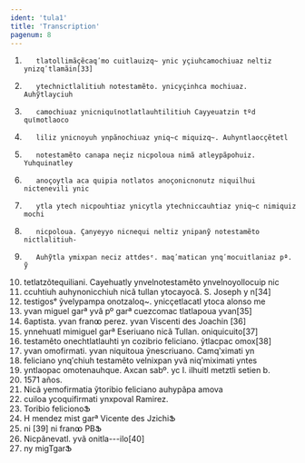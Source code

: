 ```yaml
---
ident: 'tula1'
title: 'Transcription'
pagenum: 8
---
```

1.        tlatollimãҫẽcaqʹmo cuitlauizq~ ynic yҫiuhcamochiuaz neltiz ynizqʹtlamãin[33]
2.        ytechnictlalitiuh notestamẽto. ynicyҫinhca mochiuaz. Auhỹtlayciuh
3.        camochiuaz ynicniquῖnotlatlauhtilitiuh Cayyeuatzin tºd quῖmotlaoco
4.        liliz ynicnoyuh ynpãnochiuaz yniq~c miquizq~. Auhyntlaocҫẽtetl
5.        notestamẽto canapa neҫiz nicpoloua nimã atleypãpohuiz. Yuhquinatley
6.        anoҫoytla aca quipia notlatos anoҫonicnonutz niquilhui nictenevili ynic
7.        ytla ytech nicpouhtiaz ynicytla ytechniccauhtiaz yniq~c nimiquiz mochi
8.        nicpoloua. Ҫanyeyyo nicnequi neltiz ynipanỹ notestamẽto nictlalitiuh-
9.        Auhỹtla ymixpan neciz attdesᵉ. maqʹmatican ynqʹmocuitlaniaz pª. ỹ
10. tetlatzõtequiliani. Cayehuatly ynvelnotestamẽto ynvelnoyollocuip nic
11. ccuhtiuh auhynonicchiuh nicã tullan ytocayocã. S. Joseph y n[34]
12. testigosᵉ ỹvelypampa onotzaloq~. ynicҫetlacatl ytoca alonso me
13. yvan miguel garª yvã pº garª cuezcomac tlatlapoua yvan[35]
14. 6aptista. yvan franꝏ perez. yvan Viscenti des Joachin [36]
15. ynnehuatl mimiguel garª Eseriuano nicã Tullan. oniquicuito[37]
16. testamẽto onechtlatlauhti yn cozibrio feliciano. ỹtlacpac omox[38]
17. yvan omofirmati. yvan niquitoua ỹnescriuano. Camqʹximati yn
18. feliciano ynqʹchiuh testamẽto velnixpan yvã niqʹmiximati yntes
19. yntlaopac omotenauhque. Axcan sabº. yc I. ilhuitl metztli setien b.
20. 1571 años.
21. Nicã yemofirmatia ỹtoribio feliciano auhypãpa amova
22. cuiloa ycoquifirmati ynxpoval Ramirez.
23. Toribio felicionoՖ
24. H mendez         mist          garª   Vicente des JzichiՖ
25. ni [39]    ni franꝏ             PBՖ
26. Nicpãnevatl. yvã onitla---ilo[40]
27. ny migTgarՖ
